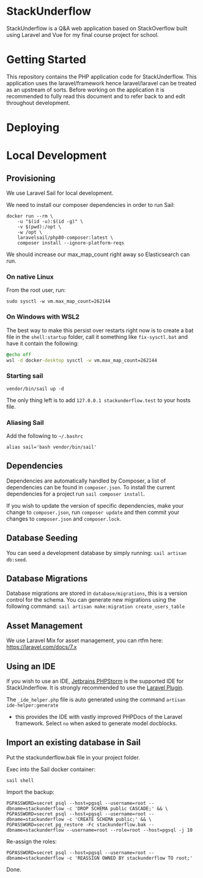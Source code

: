 # StackUnderflow

StackUnderflow is a Q&A web application based on StackOverflow built using Laravel and Vue for my final course project
for school.

# Getting Started

This repository contains the PHP application code for StackUnderflow. This application uses the laravel/framework hence
laravel/laravel can be treated as an upstream of sorts. Before working on the application it is recommended to fully
read this document and to refer back to and edit throughout development.

# Deploying

# Local Development

## Provisioning

We use Laravel Sail for local development.

We need to install our composer dependencies in order to run Sail:

```
docker run --rm \
    -u "$(id -u):$(id -g)" \
    -v $(pwd):/opt \
    -w /opt \
    laravelsail/php80-composer:latest \
    composer install --ignore-platform-reqs
```

We should increase our max_map_count right away so Elasticsearch can run.

### On native Linux

From the root user, run:

```
sudo sysctl -w vm.max_map_count=262144
```

### On Windows with WSL2

The best way to make this persist over restarts right now is to create a bat file in the `shell:startup` folder, call it
something like `fix-sysctl.bat` and have it contain the following:

```bat
@echo off
wsl -d docker-desktop sysctl -w vm.max_map_count=262144
```

### Starting sail

```
vendor/bin/sail up -d
```

The only thing left is to add `127.0.0.1 stackunderflow.test` to your hosts file.

### Aliasing Sail

Add the following to `~/.bashrc`

```
alias sail='bash vendor/bin/sail'
```

## Dependencies

Dependencies are automatically handled by Composer, a list of dependencies can be found in `composer.json`. To install
the current dependencies for a project run
`sail composer install`.

If you wish to update the version of specific dependencies, make your change to
`composer.json`, run `composer update` and then commit your changes to `composer.json`
and `composer.lock`.

## Database Seeding

You can seed a development database by simply running: `sail artisan db:seed`.

## Database Migrations

Database migrations are stored in `database/migrations`, this is a version control for the schema. You can generate new
migrations using the following command:
`sail artisan make:migration create_users_table`

## Asset Management

We use Laravel Mix for asset management, you can rtfm here: https://laravel.com/docs/7.x

## Using an IDE

If you wish to use an IDE, [Jetbrains PHPStorm](https://www.jetbrains.com/phpstorm)
is the supported IDE for StackUnderflow. It is strongly recommended to use the
[Laravel Plugin](https://plugins.jetbrains.com/plugin/7532-laravel-plugin).

The `_ide_helper.php` file is auto generated using the command `artisan ide-helper:generate`

- this provides the IDE with vastly improved PHPDocs of the Laravel framework. Select `no` when asked to generate model
  docblocks.

## Import an existing database in Sail

Put the stackunderflow.bak file in your project folder.

Exec into the Sail docker container:

```
sail shell
```

Import the backup:

```
PGPASSWORD=secret psql --host=pgsql --username=root --dbname=stackunderflow -c 'DROP SCHEMA public CASCADE;' && \
PGPASSWORD=secret psql --host=pgsql --username=root --dbname=stackunderflow -c 'CREATE SCHEMA public;' && \
PGPASSWORD=secret pg_restore -Fc stackunderflow.bak --dbname=stackunderflow --username=root --role=root --host=pgsql -j 10
```

Re-assign the roles:

```
PGPASSWORD=secret psql --host=pgsql --username=root --dbname=stackunderflow -c 'REASSIGN OWNED BY stackunderflow TO root;'
```

Done.
